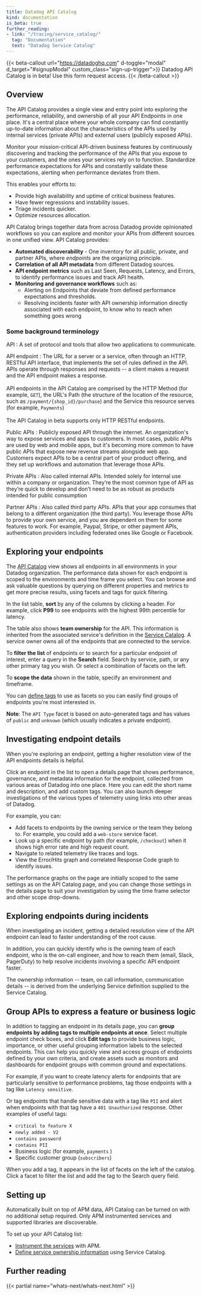 ```yaml
---
title: Datadog API Catalog
kind: documentation
is_beta: true
further_reading:
- link: "/tracing/service_catalog/"
  tag: "Documentation"
  text: "Datadog Service Catalog"
---
```


{{< beta-callout url="https://datadoghq.com" d-toggle="modal" d_target="#signupModal" custom_class="sign-up-trigger">}}
  Datadog API Catalog is in beta! Use this form request access. 
{{< /beta-callout >}} 

<!-- screen shot tktk -->

## Overview

The API Catalog provides a single view and entry point into exploring the performance, reliability, and ownership of all your API Endpoints in one place. It's a central place where your whole company can find constantly up-to-date information about the characteristics of the APIs used by internal services (private APIs) and external users (publicly exposed APIs). 

Monitor your mission-critical API-driven business features by continuously discovering and tracking the performance of the APIs that you expose to your customers, and the ones your services rely on to function. Standardize performance expectations for APIs and constantly validate these expectations, alerting when performance deviates from them.

This enables your efforts to:
- Provide high availability and uptime of critical business features.
- Have fewer regressions and instability issues.
- Triage incidents quicker.
- Optimize resources allocation.

API Catalog brings together data from across Datadog provide opinionated workflows so you can explore and monitor your APIs from different sources in one unified view. API Catalog provides:

- **Automated discoverability** - One inventory for all public, private, and partner APIs, where _endpoints_ are the organizing principle.
- **Correlation of all API metadata** from different Datadog sources.
- **API endpoint metrics** such as Last Seen, Requests, Latency, and Errors, to identify performance issues and track API health.
- **Monitoring and governance workflows** such as:
  - Alerting on Endpoints that deviate from defined performance expectations and thresholds.
  - Resolving incidents faster with API ownership information directly associated with each endpoint, to know who to reach when something goes wrong

### Some background terminology

API
: A set of protocol and tools that allow two applications to communicate.

API endpoint
: The URL for a server or a service, often through an HTTP, RESTful API interface, that implements the set of rules defined in the API. APIs operate through responses and requests -- a client makes a request and the API endpoint makes a response.<br /><br/>
API endpoints in the API Catalog are comprised by the HTTP Method (for example, `GET`), the URL's Path (the structure of the location of the resource, such as `/payment/{shop_id}/purchase`) and the Service this resource serves (for example, `Payments`)<br /><br/>
The API Catalog in beta supports only HTTP RESTful endpoints. 

Public APIs
: Publicly exposed API through the internet. An organization's way to expose services and apps to customers. In most cases, public APIs are used by web and mobile apps, but it's becoming more common to have public APIs that expose new revenue streams alongside web app. Customers expect APIs to be a central part of your product offering, and they set up workflows and automation that leverage those APIs.

Private APIs
: Also called internal APIs. Intended solely for internal use within a company or organization. They’re the most common type of API as they’re quick to develop and don’t need to be as robust as products intended for public consumption

Partner APIs
: Also called third party APIs. APIs that your app consumes that belong to a different organization (the third party). You leverage those APIs to provide your own service, and you are dependent on them for some features to work. For example, Paypal, Stripe, or other payment APIs, authentication providers including federated ones like Google or Facebook.

## Exploring your endpoints

The [API Catalog][1] view shows all endpoints in all environments in your Datadog organization. The performance data shown for each endpoint is scoped to the environments and time frame you select. You can browse and ask valuable questions by querying on different properties and metrics to get more precise results, using facets and tags for quick filtering.

In the list table, **sort** by any of the columns by clicking a header. For example, click **P99** to see endpoints with the highest 99th percentile for latency.

The table also shows **team ownership** for the API. This information is inherited from the associated service's definition in the [Service Catalog][2]. A service owner owns all of the endpoints that are connected to the service.

To **filter the list** of endpoints or to search for a particular endpoint of interest, enter a query in the **Search** field. Search by service, path, or any other primary tag you wish. Or select a combination of facets on the left.

To **scope the data** shown in the table, specify an environment and timeframe.

<!-- screen cap changing the scope and seeing the metrics change tktk -->

You can [define tags](#group-apis-to-express-a-feature-or-business-logic) to use as facets so you can easily find groups of endpoints you're most interested in.

**Note**: The `API Type` facet is based on auto-generated tags and has values of `public` and `unknown` (which usually indicates a private endpoint).


## Investigating endpoint details

When you're exploring an endpoint, getting a higher resolution view of the API endpoints details is helpful.

Click an endpoint in the list to open a details page that shows performance, governance, and metadata information for the endpoint, collected from various areas of Datadog into one place. Here you can edit the short name and description, and add custom tags. You can also launch deeper investigations of the various types of telemetry using links into other areas of Datadog. 

For example, you can:
- Add facets to endpoints by the owning service or the team they belong to. For example, you could add a `web-store` service facet.
- Look up a specific endpoint by path (for example, `/checkout`) when it shows high error rate and high request count.
- Navigate to related telemetry like traces and logs.
- View the Error/Hits graph and correlated Response Code graph to identify issues.

The performance graphs on the page are initially scoped to the same settings as on the API Catalog page, and you can change those settings in the details page to suit your investigation by using the time frame selector and other scope drop-downs. 


## Exploring endpoints during incidents

When investigating an incident, getting a detailed resolution view of the API endpoint can lead to faster understanding of the root cause.

In addition, you can quickly identify who is the owning team of each endpoint, who is the on-call engineer, and how to reach them (email, Slack, PagerDuty) to help resolve incidents involving a specific API endpoint faster.

The ownership information -- team, on call information, communication details -- is derived from the underlying Service definition supplied to the Service Catalog.

<!-- screen shot highlighting section in the side panel tktk -->

## Group APIs to express a feature or business logic

In addition to tagging an endpoint in its details page, you can **group endpoints by adding tags to multiple endpoints at once**. Select multiple endpoint check boxes, and click **Edit tags** to provide business logic, importance, or other useful grouping information labels to the selected endpoints. This can help you quickly view and access groups of endpoints defined by your own criteria, and create assets such as monitors and dashboards for endpoint groups with common ground and expectations.

For example, if you want to create latency alerts for endpoints that are particularly sensitive to performance problems, tag those endpoints with a tag like `Latency sensitive`. 

<!-- screen cap of making the "Latency sensitive" group tktk  -->

Or tag endpoints that handle sensitive data with a tag like `PII` and alert when endpoints with that tag have a `401 Unauthorized` response. Other examples of useful tags:

- `critical to feature X`
- `newly added - V2`
- `contains password`
- `contains PII`
- Business logic (for example, `payments` )
- Specific customer group (`subscribers`)

When you add a tag, it appears in the list of facets on the left of the catalog. Click a facet to filter the list and add the tag to the Search query field.


## Setting up

Automatically built on top of APM data, API Catalog can be turned on with no additional setup required. Only APM instrumented services and supported libraries are discoverable. 

To set up your API Catalog list:
- [Instrument the services][3] with APM. 
- [Define service ownership information][2] using Service Catalog.


## Further reading

{{< partial name="whats-next/whats-next.html" >}}

[1]: https://app.datadoghq.com/apis/catalog
[2]: /tracing/service_catalog/
[3]: /tracing/trace_collection/
